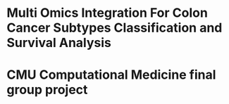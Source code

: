 # Multi Omics Integration For Colon Cancer Subtypes Classification and Survival Analysis
# CMU Computational Medicine final group project
